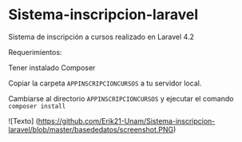 # Sistema-inscripcion-laravel
Sistema de inscripción a cursos realizado en Laravel 4.2 

Requerimientos:

Tener instalado Composer

Copiar la carpeta `APPINSCRIPCIONCURSOS` a tu servidor local.

Cambiarse al directorio `APPINSCRIPCIONCURSOS` y ejecutar el comando `composer install`


![Texto] (https://github.com/Erik21-Unam/Sistema-inscripcion-laravel/blob/master/basededatos/screenshot.PNG)
